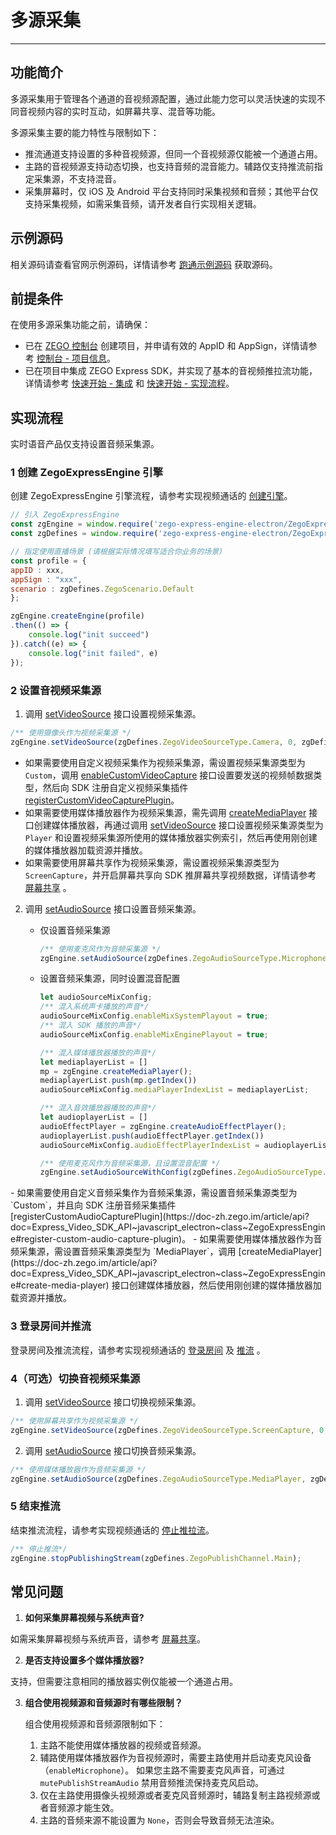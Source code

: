 # 多源采集

- - -
## 功能简介

多源采集用于管理各个通道的音视频源配置，通过此能力您可以灵活快速的实现不同音视频内容的实时互动，如屏幕共享、混音等功能。

多源采集主要的能力特性与限制如下：
- 推流通道支持设置的多种音视频源，但同一个音视频源仅能被一个通道占用。
- 主路的音视频源支持动态切换，也支持音频的混音能力。辅路仅支持推流前指定采集源，不支持混音。
- 采集屏幕时，仅 iOS 及 Android 平台支持同时采集视频和音频；其他平台仅支持采集视频，如需采集音频，请开发者自行实现相关逻辑。

## 示例源码

相关源码请查看官网示例源码，详情请参考 [跑通示例源码](https://doc-zh.zego.im/article/21124) 获取源码。

## 前提条件

在使用多源采集功能之前，请确保：

- 已在 [ZEGO 控制台](https://console.zego.im) 创建项目，并申请有效的 AppID 和 AppSign，详情请参考 [控制台 - 项目信息](/console/project-info)。
- 已在项目中集成 ZEGO Express SDK，并实现了基本的音视频推拉流功能，详情请参考 [快速开始 - 集成](https://doc-zh.zego.im/article/21125) 和 [快速开始 - 实现流程](https://doc-zh.zego.im/article/21036)。


## 实现流程

<Warning title="注意">

实时语音产品仅支持设置音频采集源。

</Warning>



### 1 创建 ZegoExpressEngine 引擎

创建 ZegoExpressEngine 引擎流程，请参考实现视频通话的 [创建引擎](https://doc-zh.zego.im/article/21036#createEngine)。

```js
// 引入 ZegoExpressEngine
const zgEngine = window.require('zego-express-engine-electron/ZegoExpressEngine');
const zgDefines = window.require('zego-express-engine-electron/ZegoExpressDefines');

// 指定使用直播场景 (请根据实际情况填写适合你业务的场景)
const profile = {
appID : xxx,
appSign : "xxx",
scenario : zgDefines.ZegoScenario.Default
};

zgEngine.createEngine(profile)
.then(() => {
    console.log("init succeed")
}).catch((e) => {
    console.log("init failed", e)
});
```

### 2 设置音视频采集源

1. 调用 [setVideoSource](https://doc-zh.zego.im/article/api?doc=Express_Video_SDK_API~javascript_electron~class~ZegoExpressEngine#set-video-source) 接口设置视频采集源。

```js
/** 使用摄像头作为视频采集源 */
zgEngine.setVideoSource(zgDefines.ZegoVideoSourceType.Camera, 0, zgDefines.ZegoPublishChannel.Main)
```

<Note title="说明">


- 如果需要使用自定义视频采集作为视频采集源，需设置视频采集源类型为 `Custom`，调用 [enableCustomVideoCapture](https://doc-zh.zego.im/article/api?doc=Express_Video_SDK_API~javascript_electron~class~ZegoExpressEngine#enable-custom-video-capture) 接口设置要发送的视频帧数据类型，然后向 SDK 注册自定义视频采集插件 [registerCustomVideoCapturePlugin](https://doc-zh.zego.im/article/api?doc=Express_Video_SDK_API~javascript_electron~class~ZegoExpressEngine#register-custom-video-capture-plugin)。
- 如果需要使用媒体播放器作为视频采集源，需先调用 [createMediaPlayer](https://doc-zh.zego.im/article/api?doc=Express_Video_SDK_API~javascript_electron~class~ZegoExpressEngine#create-media-player) 接口创建媒体播放器，再通过调用 [setVideoSource](https://doc-zh.zego.im/article/api?doc=Express_Video_SDK_API~javascript_electron~class~ZegoExpressEngine#set-video-source) 接口设置视频采集源类型为 `Player` 和设置视频采集源所使用的媒体播放器实例索引，然后再使用刚创建的媒体播放器加载资源并播放。
- 如果需要使用屏幕共享作为视频采集源，需设置视频采集源类型为 `ScreenCapture`，并开启屏幕共享向 SDK 推屏幕共享视频数据，详情请参考 [屏幕共享](https://doc-zh.zego.im/article/6519) 。


</Note>


2. 调用 [setAudioSource](https://doc-zh.zego.im/article/api?doc=Express_Video_SDK_API~javascript_electron~class~ZegoExpressEngine#set-audio-source) 接口设置音频采集源。

    - 仅设置音频采集源
        ```js
        /** 使用麦克风作为音频采集源 */
        zgEngine.setAudioSource(zgDefines.ZegoAudioSourceType.Microphone, zgDefines.ZegoPublishChannel.Main)
        ```

    - 设置音频采集源，同时设置混音配置
        ```js
        let audioSourceMixConfig;
        /** 混入系统声卡播放的声音*/
        audioSourceMixConfig.enableMixSystemPlayout = true;
        /** 混入 SDK 播放的声音*/
        audioSourceMixConfig.enableMixEnginePlayout = true;

        /** 混入媒体播放器播放的声音*/
        let mediaplayerList = []
        mp = zgEngine.createMediaPlayer();
        mediaplayerList.push(mp.getIndex())
        audioSourceMixConfig.mediaPlayerIndexList = mediaplayerList;

        /** 混入音效播放器播放的声音*/
        let audioplayerList = []
        audioEffectPlayer = zgEngine.createAudioEffectPlayer();
        audioplayerList.push(audioEffectPlayer.getIndex())
        audioSourceMixConfig.audioEffectPlayerIndexList = audioplayerList ;

        /** 使用麦克风作为音频采集源，且设置混音配置 */
        zgEngine.setAudioSourceWithConfig(zgDefines.ZegoAudioSourceType.Microphone, audioSourceMixConfig);
        ```

<Note title="说明">
- 如果需要使用自定义音频采集作为音频采集源，需设置音频采集源类型为 `Custom`，并且向 SDK 注册音频采集插件 [registerCustomAudioCapturePlugin](https://doc-zh.zego.im/article/api?doc=Express_Video_SDK_API~javascript_electron~class~ZegoExpressEngine#register-custom-audio-capture-plugin)。
- 如果需要使用媒体播放器作为音频采集源，需设置音频采集源类型为 `MediaPlayer`，调用 [createMediaPlayer](https://doc-zh.zego.im/article/api?doc=Express_Video_SDK_API~javascript_electron~class~ZegoExpressEngine#create-media-player) 接口创建媒体播放器，然后使用刚创建的媒体播放器加载资源并播放。
</Note>

### 3 登录房间并推流

登录房间及推流流程，请参考实现视频通话的 [登录房间](https://doc-zh.zego.im/article/21036#loginRoom) 及 [推流](https://doc-zh.zego.im/article/21036#startPublishingStream) 。

### 4（可选）切换音视频采集源

1. 调用 [setVideoSource](https://doc-zh.zego.im/article/api?doc=Express_Video_SDK_API~javascript_electron~class~ZegoExpressEngine#set-video-source) 接口切换视频采集源。

```js
/** 使用屏幕共享作为视频采集源 */
zgEngine.setVideoSource(zgDefines.ZegoVideoSourceType.ScreenCapture, 0, zgDefines.ZegoPublishChannel.Main)
```

2. 调用 [setAudioSource](https://doc-zh.zego.im/article/api?doc=Express_Video_SDK_API~javascript_electron~class~ZegoExpressEngine#set-audio-source) 接口切换音频采集源。

```js
/** 使用媒体播放器作为音频采集源 */
zgEngine.setAudioSource(zgDefines.ZegoAudioSourceType.MediaPlayer, zgDefines.ZegoPublishChannel.Main)
```

### 5 结束推流

结束推流流程，请参考实现视频通话的 [停止推拉流](https://doc-zh.zego.im/article/21036#stopPublishingStream)。

```js
/** 停止推流*/
zgEngine.stopPublishingStream(zgDefines.ZegoPublishChannel.Main);
```


## 常见问题

1. **如何采集屏幕视频与系统声音?**

如需采集屏幕视频与系统声音，请参考 [屏幕共享](https://doc-zh.zego.im/article/6519)。

2. **是否支持设置多个媒体播放器?**

支持，但需要注意相同的播放器实例仅能被一个通道占用。

3. **组合使用视频源和音频源时有哪些限制？**

    组合使用视频源和音频源限制如下：
    1. 主路不能使用媒体播放器的视频或音频源。
    2. 辅路使用媒体播放器作为音视频源时，需要主路使用并启动麦克风设备（`enableMicrophone`）。
    如果您主路不需要麦克风声音，可通过 `mutePublishStreamAudio` 禁用音频推流保持麦克风启动。
    3. 仅在主路使用摄像头视频源或者麦克风音频源时，辅路复制主路视频源或者音频源才能生效。
    4. 主路的音频来源不能设置为 `None`，否则会导致音频无法渲染。

<Content />

